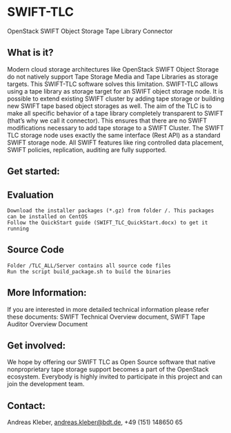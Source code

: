 # SWIFT-TLC
OpenStack SWIFT Object Storage Tape Library Connector

What is it?
-----------
Modern cloud storage architectures like OpenStack SWIFT Object Storage do not natively support Tape Storage Media and Tape Libraries as storage targets.
This SWIFT-TLC software solves this limitation. SWIFT-TLC allows using a tape library as storage target for an SWIFT object storage node. It is possible to extend existing SWIFT cluster by adding tape storage or building new SWIFT tape based object storages as well.
The aim of the TLC is to make all specific behavior of a tape library completely transparent to SWIFT (that’s why we call it connector). This ensures that there are no SWIFT modifications necessary to add tape storage to a SWIFT Cluster. The SWIFT TLC storage node uses exactly the same interface (Rest API) as a standard SWIFT storage node. 
All SWIFT features like ring controlled data placement, SWIFT policies, replication, auditing are fully supported.

Get started:
------------
Evaluation
----------
    Download the installer packages (*.gz) from folder /. This packages can be installed on CentOS
    Follow the QuickStart guide (SWIFT_TLC_QuickStart.docx) to get it running

Source Code
-----------
    Folder /TLC_ALL/Server contains all source code files
    Run the script build_package.sh to build the binaries

More Information:
-----------------
  If you are interested in more detailed technical information please refer these documents:
    SWIFT Technical Overview document,
    SWIFT Tape Auditor Overview Document

Get involved:
-------------
We hope by offering our SWIFT TLC as Open Source software that native nonproprietary tape storage support becomes a part of the OpenStack ecosystem.
Everybody is highly invited to participate in this project and can join the development team.

Contact:
--------
Andreas Kleber,
andreas.kleber@bdt.de,
+49 (151) 148650 65

